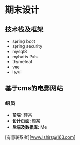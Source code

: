 # 期末设计

##  技术栈及框架 

* spring boot
* spring security
* mysql8
* mybatis Puls
* thymeleaf
* vue
* layui

## 基于cms的电影网站

### 组员

* **前端:**    			薛某
* **设计页面:**         颜某
* **后端及数据库:** Me

[有意联系者][www.lshirs@163.com]

